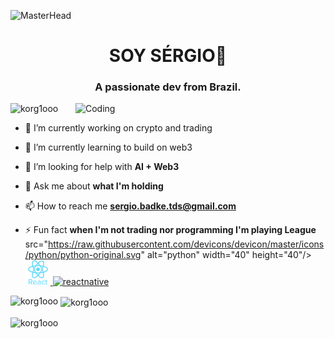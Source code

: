 ![MasterHead](https://i.pinimg.com/originals/4c/d9/ce/4cd9ce636c6d5f23688f0fda99cd81cf.gif)
<h1 align="center">SOY SÉRGIO🏁</h1>
<h3 align="center">A passionate dev from Brazil.</h3>
<img align="right" alt="Coding" width="400" src="https://cdn.shopify.com/s/files/1/0344/6469/files/cat-gif-loop-maru_grande.gif?v=1523984148">

<p align="left"> <img src="https://komarev.com/ghpvc/?username=korg1ooo&label=Profile%20views&color=0e75b6&style=flat" alt="korg1ooo" /> </p>

- 🔭 I’m currently working on crypto and trading

- 🌱 I’m currently learning to build on web3

- 🤝 I’m looking for help with **AI + Web3**

- 💬 Ask me about **what I'm holding**

- 📫 How to reach me **sergio.badke.tds@gmail.com**

- ⚡ Fun fact **when I'm not trading nor programming I'm playing League**
src="https://raw.githubusercontent.com/devicons/devicon/master/icons/python/python-original.svg" alt="python" width="40" height="40"/> </a> <a href="https://reactjs.org/" target="_blank" rel="noreferrer"> <img src="https://raw.githubusercontent.com/devicons/devicon/master/icons/react/react-original-wordmark.svg" alt="react" width="40" height="40"/> </a> <a href="https://reactnative.dev/" target="_blank" rel="noreferrer"> <img src="https://reactnative.dev/img/header_logo.svg" alt="reactnative" width="40" height="40"/> </a> </p>

<p><img align="left" src="https://github-readme-stats.vercel.app/api/top-langs?username=SergioBadke&show_icons=true&locale=en&layout=compact" alt="korg1ooo" /></p>

<p>&nbsp;<img align="center" src="https://github-readme-stats.vercel.app/api?username=SergioBadke&show_icons=true&locale=en" alt="korg1ooo" /></p>

<p><img align="center" src="https://github-readme-streak-stats.herokuapp.com/?user=SergioBadke&" alt="korg1ooo" /></p>

